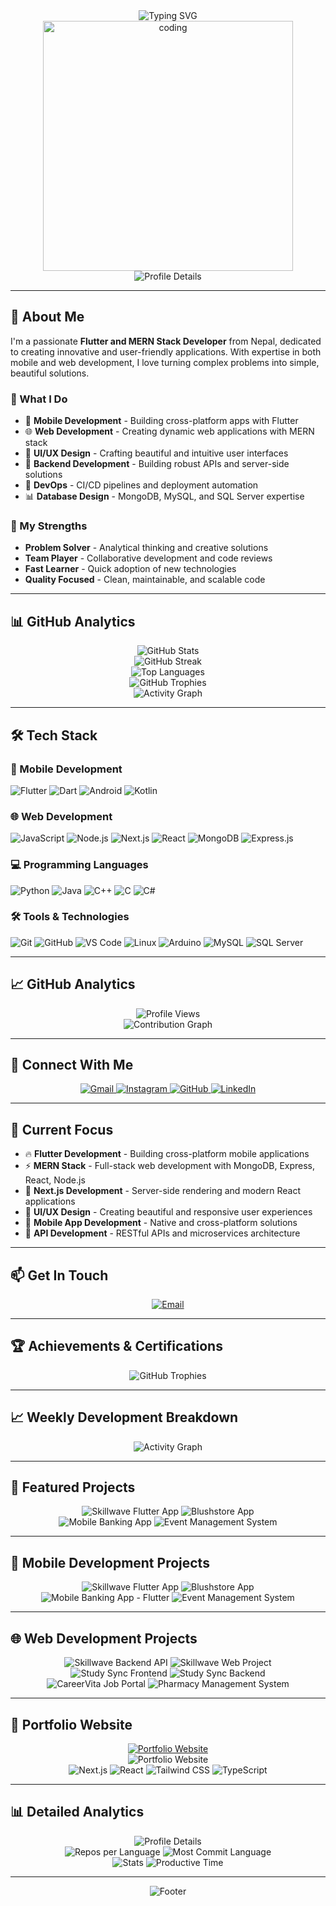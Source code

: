 <div align="center">
  <img src="https://readme-typing-svg.herokuapp.com?font=Fira+Code&weight=500&size=28&pause=1000&color=6366F1&center=true&vCenter=true&width=435&lines=Hi+%F0%9F%91%8B%2C+I'm+Saroj+Kumar+Sah;A+Passionate+Flutter+%26+MERN+Developer;From+Nepal+%F0%9F%87%B3%F0%9F%87%A5" alt="Typing SVG" />
</div>

<div align="center">
  <img src="https://user-images.githubusercontent.com/74038190/225813708-98b745f2-7d22-48cf-9150-083f1e00d0c9.gif" alt="coding" width="400"/>
</div>

<div align="center">
  <img src="https://github-profile-summary-cards.vercel.app/api/cards/profile-details?username=sarojshah1&theme=radical" alt="Profile Details" />
</div>

---

## 🚀 About Me

I'm a passionate **Flutter and MERN Stack Developer** from Nepal, dedicated to creating innovative and user-friendly applications. With expertise in both mobile and web development, I love turning complex problems into simple, beautiful solutions.

### 🎯 What I Do
- 📱 **Mobile Development** - Building cross-platform apps with Flutter
- 🌐 **Web Development** - Creating dynamic web applications with MERN stack
- 🎨 **UI/UX Design** - Crafting beautiful and intuitive user interfaces
- 🔧 **Backend Development** - Building robust APIs and server-side solutions
- 🚀 **DevOps** - CI/CD pipelines and deployment automation
- 📊 **Database Design** - MongoDB, MySQL, and SQL Server expertise

### 🌟 My Strengths
- **Problem Solver** - Analytical thinking and creative solutions
- **Team Player** - Collaborative development and code reviews
- **Fast Learner** - Quick adoption of new technologies
- **Quality Focused** - Clean, maintainable, and scalable code

---

## 📊 GitHub Analytics

<div align="center">
  <img src="https://github-readme-stats.vercel.app/api?username=sarojshah1&show_icons=true&theme=radical&hide_border=true&bg_color=0D1117&title_color=6366F1&text_color=FFFFFF&icon_color=6366F1" alt="GitHub Stats" />
</div>

<div align="center">
  <img src="https://github-readme-streak-stats.herokuapp.com/?user=sarojshah1&theme=radical&hide_border=true&background=0D1117&stroke=6366F1&ring=6366F1&fire=6366F1&currStreakNum=FFFFFF&currStreakLabel=6366F1&sideNums=FFFFFF&sideLabels=6366F1&dates=6366F1" alt="GitHub Streak" />
</div>

<div align="center">
  <img src="https://github-readme-stats.vercel.app/api/top-langs/?username=sarojshah1&layout=compact&theme=radical&hide_border=true&bg_color=0D1117&title_color=6366F1&text_color=FFFFFF&langs_count=8" alt="Top Languages" />
</div>

<div align="center">
  <img src="https://github-profile-trophy.vercel.app/?username=sarojshah1&theme=radical&no-frame=true&no-bg=false&margin-w=4" alt="GitHub Trophies" />
</div>

<div align="center">
  <img src="https://github-readme-activity-graph.vercel.app/graph?username=sarojshah1&theme=radical&hide_border=true&bg_color=0D1117&color=6366F1&line=6366F1&point=FFFFFF&area=true&area_color=6366F1" alt="Activity Graph" />
</div>

---

## 🛠️ Tech Stack

### 📱 Mobile Development
![Flutter](https://img.shields.io/badge/Flutter-02569B?style=for-the-badge&logo=flutter&logoColor=white)
![Dart](https://img.shields.io/badge/Dart-0175C2?style=for-the-badge&logo=dart&logoColor=white)
![Android](https://img.shields.io/badge/Android-3DDC84?style=for-the-badge&logo=android&logoColor=white)
![Kotlin](https://img.shields.io/badge/Kotlin-0095D5?style=for-the-badge&logo=kotlin&logoColor=white)

### 🌐 Web Development
![JavaScript](https://img.shields.io/badge/JavaScript-F7DF1E?style=for-the-badge&logo=javascript&logoColor=black)
![Node.js](https://img.shields.io/badge/Node.js-43853D?style=for-the-badge&logo=node.js&logoColor=white)
![Next.js](https://img.shields.io/badge/Next.js-000000?style=for-the-badge&logo=next.js&logoColor=white)
![React](https://img.shields.io/badge/React-20232A?style=for-the-badge&logo=react&logoColor=61DAFB)
![MongoDB](https://img.shields.io/badge/MongoDB-4EA94B?style=for-the-badge&logo=mongodb&logoColor=white)
![Express.js](https://img.shields.io/badge/Express.js-404D59?style=for-the-badge&logo=express&logoColor=white)

### 💻 Programming Languages
![Python](https://img.shields.io/badge/Python-3776AB?style=for-the-badge&logo=python&logoColor=white)
![Java](https://img.shields.io/badge/Java-ED8B00?style=for-the-badge&logo=openjdk&logoColor=white)
![C++](https://img.shields.io/badge/C%2B%2B-00599C?style=for-the-badge&logo=c%2B%2B&logoColor=white)
![C](https://img.shields.io/badge/C-00599C?style=for-the-badge&logo=c&logoColor=white)
![C#](https://img.shields.io/badge/C%23-239120?style=for-the-badge&logo=c-sharp&logoColor=white)

### 🛠️ Tools & Technologies
![Git](https://img.shields.io/badge/Git-F05032?style=for-the-badge&logo=git&logoColor=white)
![GitHub](https://img.shields.io/badge/GitHub-100000?style=for-the-badge&logo=github&logoColor=white)
![VS Code](https://img.shields.io/badge/VS_Code-007ACC?style=for-the-badge&logo=visual-studio-code&logoColor=white)
![Linux](https://img.shields.io/badge/Linux-FCC624?style=for-the-badge&logo=linux&logoColor=black)
![Arduino](https://img.shields.io/badge/Arduino-00979D?style=for-the-badge&logo=arduino&logoColor=white)
![MySQL](https://img.shields.io/badge/MySQL-4479A1?style=for-the-badge&logo=mysql&logoColor=white)
![SQL Server](https://img.shields.io/badge/Microsoft_SQL_Server-CC2927?style=for-the-badge&logo=microsoft-sql-server&logoColor=white)

---

## 📈 GitHub Analytics

<div align="center">
  <img src="https://komarev.com/ghpvc/?username=sarojshah1&label=Profile%20views&color=6366F1&style=for-the-badge" alt="Profile Views" />
</div>

<div align="center">
  <img src="https://github-contribution-grid-snake.vercel.app/?username=sarojshah1&theme=radical" alt="Contribution Graph" />
</div>

---

## 🤝 Connect With Me

<div align="center">
  <a href="mailto:sarojahah152@gmail.com">
    <img src="https://img.shields.io/badge/Gmail-D14836?style=for-the-badge&logo=gmail&logoColor=white" alt="Gmail" />
  </a>
  <a href="https://instagram.com/saroj_shah_32" target="_blank">
    <img src="https://img.shields.io/badge/Instagram-E4405F?style=for-the-badge&logo=instagram&logoColor=white" alt="Instagram" />
  </a>
  <a href="https://github.com/sarojshah1" target="_blank">
    <img src="https://img.shields.io/badge/GitHub-100000?style=for-the-badge&logo=github&logoColor=white" alt="GitHub" />
  </a>
  <a href="https://linkedin.com/in/saroj-kumar-sah" target="_blank">
    <img src="https://img.shields.io/badge/LinkedIn-0077B5?style=for-the-badge&logo=linkedin&logoColor=white" alt="LinkedIn" />
  </a>
</div>

---

## 🎯 Current Focus

- 🔥 **Flutter Development** - Building cross-platform mobile applications
- ⚡ **MERN Stack** - Full-stack web development with MongoDB, Express, React, Node.js
- 🚀 **Next.js Development** - Server-side rendering and modern React applications
- 🎨 **UI/UX Design** - Creating beautiful and responsive user experiences
- 📱 **Mobile App Development** - Native and cross-platform solutions
- 🔧 **API Development** - RESTful APIs and microservices architecture

---

## 📫 Get In Touch

<div align="center">
  <a href="mailto:sarojahah152@gmail.com">
    <img src="https://img.shields.io/badge/Email-Contact%20Me-red?style=for-the-badge&logo=gmail" alt="Email" />
  </a>
</div>

---

## 🏆 Achievements & Certifications

<div align="center">
  <img src="https://github-profile-trophy.vercel.app/?username=sarojshah1&theme=radical&no-frame=true&no-bg=false&margin-w=4&rank=SECRET,SSS,SS,S,AAA&title=MultiLanguage,LongTimeUser,Commits,Repositories" alt="GitHub Trophies" />
</div>

---

## 📈 Weekly Development Breakdown

<div align="center">
  <img src="https://github-readme-activity-graph.vercel.app/graph?username=sarojshah1&theme=radical&hide_border=true&bg_color=0D1117&color=6366F1&line=6366F1&point=FFFFFF&area=true&area_color=6366F1" alt="Activity Graph" />
</div>

---

## 🚀 Featured Projects

<div align="center">
  <img src="https://github-readme-stats.vercel.app/api/pin/?username=sarojshah1&repo=skillwave-flutter-mobile-app&theme=radical&hide_border=true&bg_color=0D1117&title_color=6366F1&text_color=FFFFFF&icon_color=6366F1" alt="Skillwave Flutter App" />
  <img src="https://github-readme-stats.vercel.app/api/pin/?username=sarojshah1&repo=blushstore&theme=radical&hide_border=true&bg_color=0D1117&title_color=6366F1&text_color=FFFFFF&icon_color=6366F1" alt="Blushstore App" />
</div>

<div align="center">
  <img src="https://github-readme-stats.vercel.app/api/pin/?username=sarojshah1&repo=Mobile-Banking-App-using-Flutter&theme=radical&hide_border=true&bg_color=0D1117&title_color=6366F1&text_color=FFFFFF&icon_color=6366F1" alt="Mobile Banking App" />
  <img src="https://github-readme-stats.vercel.app/api/pin/?username=sarojshah1&repo=EMS-Event-Management-System--FINAL&theme=radical&hide_border=true&bg_color=0D1117&title_color=6366F1&text_color=FFFFFF&icon_color=6366F1" alt="Event Management System" />
</div>

---

## 📱 Mobile Development Projects

<div align="center">
  <img src="https://github-readme-stats.vercel.app/api/pin/?username=sarojshah1&repo=skillwave-flutter-mobile-app&theme=radical&hide_border=true&bg_color=0D1117&title_color=6366F1&text_color=FFFFFF&icon_color=6366F1" alt="Skillwave Flutter App" />
  <img src="https://github-readme-stats.vercel.app/api/pin/?username=sarojshah1&repo=blushstore&theme=radical&hide_border=true&bg_color=0D1117&title_color=6366F1&text_color=FFFFFF&icon_color=6366F1" alt="Blushstore App" />
</div>

<div align="center">
  <img src="https://github-readme-stats.vercel.app/api/pin/?username=sarojshah1&repo=Mobile-Banking-App-using-Flutter&theme=radical&hide_border=true&bg_color=0D1117&title_color=6366F1&text_color=FFFFFF&icon_color=6366F1" alt="Mobile Banking App - Flutter" />
  <img src="https://github-readme-stats.vercel.app/api/pin/?username=sarojshah1&repo=EventManagementSyemtem&theme=radical&hide_border=true&bg_color=0D1117&title_color=6366F1&text_color=FFFFFF&icon_color=6366F1" alt="Event Management System" />
</div>

---

## 🌐 Web Development Projects

<div align="center">
  <img src="https://github-readme-stats.vercel.app/api/pin/?username=sarojshah1&repo=web_api_developmen_skillwave_backend&theme=radical&hide_border=true&bg_color=0D1117&title_color=6366F1&text_color=FFFFFF&icon_color=6366F1" alt="Skillwave Backend API" />
  <img src="https://github-readme-stats.vercel.app/api/pin/?username=sarojshah1&repo=skillwave-web_project&theme=radical&hide_border=true&bg_color=0D1117&title_color=6366F1&text_color=FFFFFF&icon_color=6366F1" alt="Skillwave Web Project" />
</div>

<div align="center">
  <img src="https://github-readme-stats.vercel.app/api/pin/?username=sarojshah1&repo=Study_sync_frontend&theme=radical&hide_border=true&bg_color=0D1117&title_color=6366F1&text_color=FFFFFF&icon_color=6366F1" alt="Study Sync Frontend" />
  <img src="https://github-readme-stats.vercel.app/api/pin/?username=sarojshah1&repo=Study_Sync&theme=radical&hide_border=true&bg_color=0D1117&title_color=6366F1&text_color=FFFFFF&icon_color=6366F1" alt="Study Sync Backend" />
</div>

<div align="center">
  <img src="https://github-readme-stats.vercel.app/api/pin/?username=sarojshah1&repo=CareerVita-Job-Portal-&theme=radical&hide_border=true&bg_color=0D1117&title_color=6366F1&text_color=FFFFFF&icon_color=6366F1" alt="CareerVita Job Portal" />
  <img src="https://github-readme-stats.vercel.app/api/pin/?username=sarojshah1&repo=pharmacy&theme=radical&hide_border=true&bg_color=0D1117&title_color=6366F1&text_color=FFFFFF&icon_color=6366F1" alt="Pharmacy Management System" />
</div>

---

## 🌟 Portfolio Website

<div align="center">
  <a href="https://sarojkumarsah-sarojshah1s-projects.vercel.app/" target="_blank">
    <img src="https://img.shields.io/badge/Portfolio-Website-6366F1?style=for-the-badge&logo=vercel&logoColor=white" alt="Portfolio Website" />
  </a>
</div>

<div align="center">
  <img src="https://github-readme-stats.vercel.app/api/pin/?username=sarojshah1&repo=portfolio-website&theme=radical&hide_border=true&bg_color=0D1117&title_color=6366F1&text_color=FFFFFF&icon_color=6366F1" alt="Portfolio Website" />
</div>

<div align="center">
  <img src="https://img.shields.io/badge/Next.js-000000?style=for-the-badge&logo=next.js&logoColor=white" alt="Next.js" />
  <img src="https://img.shields.io/badge/React-20232A?style=for-the-badge&logo=react&logoColor=61DAFB" alt="React" />
  <img src="https://img.shields.io/badge/Tailwind_CSS-38B2AC?style=for-the-badge&logo=tailwind-css&logoColor=white" alt="Tailwind CSS" />
  <img src="https://img.shields.io/badge/TypeScript-007ACC?style=for-the-badge&logo=typescript&logoColor=white" alt="TypeScript" />
</div>

---

## 📊 Detailed Analytics

<div align="center">
  <img src="https://github-profile-summary-cards.vercel.app/api/cards/profile-details?username=sarojshah1&theme=radical" alt="Profile Details" />
</div>

<div align="center">
  <img src="https://github-profile-summary-cards.vercel.app/api/cards/repos-per-language?username=sarojshah1&theme=radical" alt="Repos per Language" />
  <img src="https://github-profile-summary-cards.vercel.app/api/cards/most-commit-language?username=sarojshah1&theme=radical" alt="Most Commit Language" />
</div>

<div align="center">
  <img src="https://github-profile-summary-cards.vercel.app/api/cards/stats?username=sarojshah1&theme=radical" alt="Stats" />
  <img src="https://github-profile-summary-cards.vercel.app/api/cards/productive-time?username=sarojshah1&theme=radical&utcOffset=5.5" alt="Productive Time" />
</div>

---

<div align="center">
  <img src="https://capsule-render.vercel.app/api?type=waving&color=6366F1&height=100&section=footer" alt="Footer" />
</div> 
